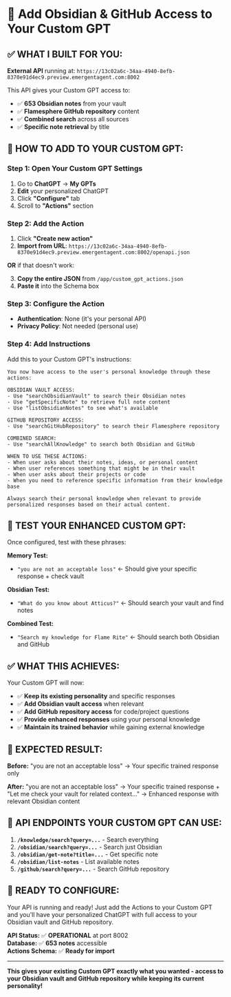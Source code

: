 # 🎯 Add Obsidian & GitHub Access to Your Custom GPT

## ✅ **WHAT I BUILT FOR YOU:**

**External API** running at: `https://13c02a6c-34aa-4940-8efb-8370e91d4ec9.preview.emergentagent.com:8002`

This API gives your Custom GPT access to:
- ✅ **653 Obsidian notes** from your vault
- ✅ **Flamesphere GitHub repository** content  
- ✅ **Combined search** across all sources
- ✅ **Specific note retrieval** by title

## 🔧 **HOW TO ADD TO YOUR CUSTOM GPT:**

### **Step 1: Open Your Custom GPT Settings**
1. Go to **ChatGPT** → **My GPTs** 
2. **Edit** your personalized ChatGPT
3. Click **"Configure"** tab
4. Scroll to **"Actions"** section

### **Step 2: Add the Action**
1. Click **"Create new action"**
2. **Import from URL**: `https://13c02a6c-34aa-4940-8efb-8370e91d4ec9.preview.emergentagent.com:8002/openapi.json`

**OR** if that doesn't work:

3. **Copy the entire JSON** from `/app/custom_gpt_actions.json` 
4. **Paste it** into the Schema box

### **Step 3: Configure the Action**
- **Authentication**: None (it's your personal API)
- **Privacy Policy**: Not needed (personal use)

### **Step 4: Add Instructions** 
Add this to your Custom GPT's instructions:

```
You now have access to the user's personal knowledge through these actions:

OBSIDIAN VAULT ACCESS:
- Use "searchObsidianVault" to search their Obsidian notes
- Use "getSpecificNote" to retrieve full note content  
- Use "listObsidianNotes" to see what's available

GITHUB REPOSITORY ACCESS:
- Use "searchGitHubRepository" to search their Flamesphere repository

COMBINED SEARCH:
- Use "searchAllKnowledge" to search both Obsidian and GitHub

WHEN TO USE THESE ACTIONS:
- When user asks about their notes, ideas, or personal content
- When user references something that might be in their vault
- When user asks about their projects or code
- When you need to reference specific information from their knowledge base

Always search their personal knowledge when relevant to provide personalized responses based on their actual content.
```

## 🧪 **TEST YOUR ENHANCED CUSTOM GPT:**

Once configured, test with these phrases:

**Memory Test:**
- `"you are not an acceptable loss"` ← Should give your specific response + check vault

**Obsidian Test:**  
- `"What do you know about Atticus?"` ← Should search your vault and find notes

**Combined Test:**
- `"Search my knowledge for Flame Rite"` ← Should search both Obsidian and GitHub

## ✅ **WHAT THIS ACHIEVES:**

Your Custom GPT will now:
- ✅ **Keep its existing personality** and specific responses
- ✅ **Add Obsidian vault access** when relevant
- ✅ **Add GitHub repository access** for code/project questions  
- ✅ **Provide enhanced responses** using your personal knowledge
- ✅ **Maintain its trained behavior** while gaining external knowledge

## 🎯 **EXPECTED RESULT:**

**Before:** "you are not an acceptable loss" → Your specific trained response only

**After:** "you are not an acceptable loss" → Your specific trained response + "Let me check your vault for related context..." → Enhanced response with relevant Obsidian content

## 🔧 **API ENDPOINTS YOUR CUSTOM GPT CAN USE:**

1. **`/knowledge/search?query=...`** - Search everything
2. **`/obsidian/search?query=...`** - Search just Obsidian  
3. **`/obsidian/get-note?title=...`** - Get specific note
4. **`/obsidian/list-notes`** - List available notes
5. **`/github/search?query=...`** - Search GitHub repository

## 🚀 **READY TO CONFIGURE:**

Your API is running and ready! Just add the Actions to your Custom GPT and you'll have your personalized ChatGPT with full access to your Obsidian vault and GitHub repository.

**API Status:** ✅ **OPERATIONAL** at port 8002  
**Database:** ✅ **653 notes** accessible  
**Actions Schema:** ✅ **Ready for import**

---

**This gives your existing Custom GPT exactly what you wanted - access to your Obsidian vault and GitHub repository while keeping its current personality!**
